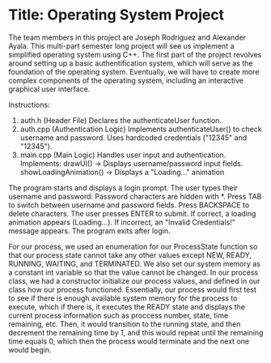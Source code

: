 # Title: Operating System Project
The team members in this project are Joseph Rodriguez and Alexander Ayala. This multi-part semester long project
will see us implement a simplified operating system using C++. The first part of the project revolves around
setting up a basic authentification system, which will serve as the foundation of the operating system. Eventually, we will
have to create more complex components of the operating system, including an interactive graphical user interface.

Instructions: 
1. auth.h (Header File)
Declares the authenticateUser function.
2. auth.cpp (Authentication Logic)
Implements authenticateUser() to check username and password.
Uses hardcoded credentials ("12345" and "12345").
3. main.cpp (Main Logic)
Handles user input and authentication.
Implements:
drawUI() → Displays username/password input fields.
showLoadingAnimation() → Displays a "Loading..." animation


The program starts and displays a login prompt.
The user types their username and password:
Password characters are hidden with *.
Press TAB to switch between username and password fields.
Press BACKSPACE to delete characters.
The user presses ENTER to submit.
If correct, a loading animation appears (Loading...).
If incorrect, an "Invalid Credentials!" message appears.
The program exits after login.

For our process, we used an enumeration for our ProcessState function
so that our process state cannot take any other values except
NEW, READY, RUNNING, WAITING, and TERMINATED. We also
set our system memory as a constant int variable so that the value
cannot be changed. In our process class, we had a constructor initialize 
our process values, and defined in our class how our process functioned. 
Essentially, our process would first test to see if there is enough available 
system memory for the process to execute, which if there is, it executes 
the READY state and displays the current process information such as proccess
number, state, time remaining, etc. Then, it would transition to the running state, and
then decrement the remaining time by 1, and this would repeat until
the remaining time equals 0, which then the process would terminate and
the next one would begin.

